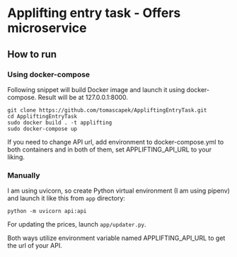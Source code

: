 # Applifting entry task - Offers microservice

## How to run

### Using docker-compose
Following snippet will build Docker image and launch it using docker-compose.
Result will be at 127.0.0.1:8000.

```
git clone https://github.com/tomascapek/AppliftingEntryTask.git
cd AppliftingEntryTask
sudo docker build . -t applifting
sudo docker-compose up
```

If you need to change API url, add environment to docker-compose.yml to both containers and in
both of them, set APPLIFTING_API_URL to your liking.

### Manually

I am using uvicorn, so create Python virtual environment (I am using pipenv) and launch it like
this from `app` directory:

```python -m uvicorn api:api```

For updating the prices, launch `app/updater.py`. 

Both ways utilize environment variable named APPLIFTING_API_URL to get the url of your API. 
